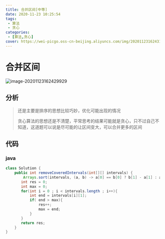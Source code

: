 ```yaml
---
title: 合并区间[中等]
date: 2020-11-23 10:25:54
tags: 
 - 算法
 - 贪心
categories: 
 - [算法,贪心]
cover: https://wei-picgo.oss-cn-beijing.aliyuncs.com/img/20201123162431.png
---
```


# 合并区间

![image-20201123162429929](https://wei-picgo.oss-cn-beijing.aliyuncs.com/img/20201123162431.png)

## 分析

> 还是主要是排序的思想比较巧妙，优化可能出现的情况
>
> 贪心算法的思想还是不清楚，平常思考的结果可能就是贪心，只不过自己不知道，这道题可以说是尽可能的让区间变大，可以合并更多的区间

## 代码

### java

```java
class Solution {
    public int removeCoveredIntervals(int[][] intervals) {
        Arrays.sort(intervals, (a, b) -> a[0] == b[0] ? b[1] - a[1] : a[0] - b[0]);
       int res = 0;
       int max = 0;
       for(int i = 0 ; i < intervals.length ; i++){
           int end = intervals[i][1]; 
           if( end > max){
               res++;
               max = end;
           }
       }
       return res;
    }
}
```
